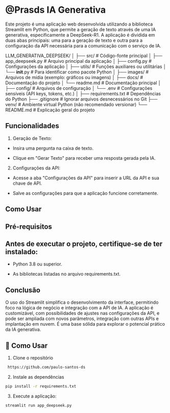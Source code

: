 # @Prasds IA Generativa
Este projeto é uma aplicação web desenvolvida utilizando a biblioteca Streamlit em Python, que permite a geração de texto através de uma IA generativa, especificamente a DeepSeek-R1. A aplicação é dividida em duas abas principais: uma para a geração de texto e outra para a configuração da API necessária para a comunicação com o serviço de IA.


LLM_GENERATIVA_DEEPSEEK/
│
├── src/                     # Código-fonte principal
│   ├── app_deepseek.py      # Arquivo principal da aplicação
│   ├── config.py            # Configurações da aplicação
│   ├── utils/               # Funções auxiliares ou utilitárias
│   └── __init__.py          # Para identificar como pacote Python
│
├── images/                  # Arquivos de mídia (exemplo: gráficos ou imagens)
│
├── docs/                    # Documentação do projeto
│   └── readme.md            # Documentação principal
│
├── config/                  # Arquivos de configuração
│   └── .env                 # Configurações sensíveis (API keys, tokens, etc.)
│
├── requirements.txt         # Dependências do Python
├── .gitignore               # Ignorar arquivos desnecessários no Git
├── venv/                    # Ambiente virtual Python (não recomendado versionar)
└── README.md                # Explicação geral do projeto


## Funcionalidades

1. Geração de Texto:

+ Insira uma pergunta na caixa de texto.

+ Clique em "Gerar Texto" para receber uma resposta gerada pela IA.

2. Configurações da API:

+ Acesse a aba "Configurações da API" para inserir a URL da API e sua chave de API.

+ Salve as configurações para que a aplicação funcione corretamente.

## Como Usar

## Pré-requisitos
## Antes de executar o projeto, certifique-se de ter instalado:

+ Python 3.8 ou superior.

+ As bibliotecas listadas no arquivo requirements.txt.

## Conclusão
O uso do Streamlit simplifica o desenvolvimento da interface, permitindo foco na lógica de negócio e integração com a API de IA. A aplicação é customizável, com possibilidades de ajustes nas configurações da API, e pode ser ampliada com novos parâmetros, integração com outras APIs e implantação em nuvem. É uma base sólida para explorar o potencial prático da IA generativa.

## 🚀 Como Usar

1. Clone o repositório
```bash
 https://github.com/paulo-santos-ds
```


2. Instale as dependências
```bash
pip install -r requirements.txt
```

3. Execute a aplicação:

```bash
streamlit run app_deepseek.py
```